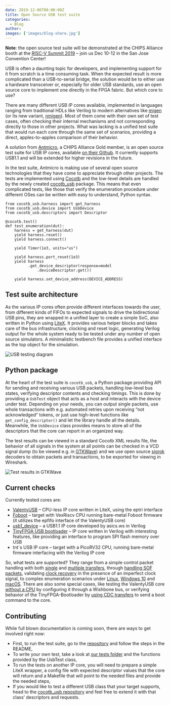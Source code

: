 ```yaml
---
date: 2019-12-06T00:00:00Z
title: Open Source USB test suite
categories:
  - Blog
author:
images: ['images/blog-share.jpg']
---
```


**Note**: the open source test suite will be demonstrated at the CHIPS Alliance booth at the [RISC-V Summit 2019](https://tmt.knect365.com/risc-v-summit/) – join us Dec 10-12 in the San Jose Convention Center!

USB is often a daunting topic for developers, and implementing support for it from scratch is a time consuming task. When the expected result is more complicated than a USB-to-serial bridge, the solution would be to either use a hardware transceiver or, especially for older USB standards, use an open source core to implement one directly in the FPGA fabric. But which core to use?

There are many different USB IP cores available, implemented in languages ranging from traditional HDLs like Verilog to modern alternatives like [migen](https://github.com/m-labs/migen) (or its new variant, [nmigen](https://github.com/m-labs/nmigen)). Most of them come with their own set of test cases, often checking their internal mechanisms and not corresponding directly to those in other projects. What was lacking is a unified test suite that would run each core through the same set of scenarios, providing a direct, apples-to-apples comparison of their behavior.

A solution from [Antmicro](https://antmicro.com/), a CHIPS Alliance Gold member, is an open source test suite for USB IP cores, available [on their Github](https://github.com/antmicro/usb-test-suite-build). It currently supports USB1.1 and will be extended for higher revisions in the future.

In the test suite, Antmicro is making use of several open source technologies that they have come to appreciate through other projects. The tests are implemented using [Cocotb](https://github.com/cocotb/cocotb) and the low-level details are handled by the newly created [cocotb_usb](https://github.com/antmicro/usb-test-suite-cocotb-usb) package. This means that even complicated tests, like those that verify the enumeration procedure under different OSes can be written with easy to understand, Python syntax.

```
from cocotb_usb.harness import get_harness
from cocotb_usb.device import UsbDevice
from cocotb_usb.descriptors import Descriptor

@cocotb.test()
def test_enumeration(dut):
    harness = get_harness(dut)
    yield harness.reset()
    yield harness.connect()

    yield Timer(1e3, units="us")

    yield harness.port_reset(1e3)
    yield harness
          .get_device_descriptor(response=model
              .deviceDescriptor.get())

    yield harness.set_device_address(DEVICE_ADDRESS)
```

## Test suite architecture

As the various IP cores often provide different interfaces towards the user, from different kinds of FIFOs to expected signals to drive the bidirectional USB pins, they are wrapped in a unified layer to create a simple SoC, also written in Python using [LiteX](https://github.com/enjoy-digital/litex). It provides various helper blocks and takes care of the bus infrastructure, clocking and reset logic, generating Verilog output for the whole system ready to be tested under any number of open source simulators. A minimalistic testbench file provides a unified interface as the top object for the simulation.

![USB testing diagram](usb-test-diagram.svg)

## Python package

At the heart of the test suite is `cocotb_usb`, a Python package providing API for sending and receiving various USB packets, handling low-level bus states, verifying descriptor contents and checking timings. This is done by providing a `UsbTest` object that acts as a host and interacts with the device under test. Depending on your needs, you can output single packets, use whole transactions with e.g. automated retries upon receiving “not acknowledged” tokens, or just use high-level functions like `get_config_descriptor()` and let the library handle all the details. Meanwhile, the `UsbDevice` class provides means to store all of the descriptors that the core can report in an organized way.

The test results can be viewed in a standard Cocotb XML results file, the behavior of all signals in the system at all points can be checked in a VCD signal dump (to be viewed e.g. in [GTKWave](http://gtkwave.sourceforge.net/)) and we use open source [sigrok](https://sigrok.org/) decoders to obtain packets and transactions, to be exported for viewing in Wireshark.

![Test results in GTKWave](tinyfpga_gtwave_wireshark.png)

## Current checks

Currently tested cores are:

- [ValentyUSB](https://github.com/im-tomu/valentyusb) – CPU-less IP core written in LiteX, using the eptri interface
- [Foboot](https://github.com/im-tomu/foboot) – target with VexRiscv CPU running bare-metal Foboot firmware (it utilizes the epfifo interface of the ValentyUSB core)
- [usb1_device](https://github.com/www-asics-ws/usb1_device) – a USB1.1 IP core developed by asics.ws in Verilog
- [TinyFPGA USB bootloader](https://github.com/tinyfpga/TinyFPGA-Bootloader) – IP core written in Verilog with interesting features, like providing an interface to program SPI flash memory over USB
- tnt`s USB IP core – target with a PicoRV32 CPU, running bare-metal firmware interfacing with the Verilog IP core

So, what tests are supported? They range from a simple control packet handling with both [single](https://github.com/antmicro/usb-test-suite-testbenches/blob/master/tests/test-basic.py) and [multiple transfers](https://github.com/antmicro/usb-test-suite-testbenches/blob/master/tests/test-sequence.py), through [handling SOF packets](https://github.com/antmicro/usb-test-suite-testbenches/blob/master/tests/test-sof.py), validating [clock recovery](https://github.com/antmicro/usb-test-suite-testbenches/blob/master/tests/test-clocks.py) in the presence of an imperfect clock signal, to complex enumeration scenarios under [Linux](https://github.com/antmicro/usb-test-suite-testbenches/blob/master/tests/test-enum.py), [Windows 10](https://github.com/antmicro/usb-test-suite-testbenches/blob/master/tests/test-w10enum.py) and [macOS](https://github.com/antmicro/usb-test-suite-testbenches/blob/master/tests/test-macOSenum.py). There are also some special cases, like testing the ValentyUSB core [without a CPU](https://github.com/antmicro/usb-test-suite-testbenches/blob/master/tests/test-eptri.py) by configuring it through a Wishbone bus, or verifying behavior of the TinyFPGA-Bootloader by [using CDC transfers](https://github.com/antmicro/usb-test-suite-testbenches/blob/master/tests/test-cdc.py) to send a boot command to the core.

## Contributing

While full blown documentation is coming soon, there are ways to get involved right now:

- First, to run the test suite, go to the [repository](https://github.com/antmicro/usb-test-suite-build) and follow the steps in the README,
- To write your own test, take a look at [our tests folder](https://github.com/antmicro/usb-test-suite-testbenches/tree/master/tests) and the functions provided by the UsbTest class,
- To run the tests on another IP core, you will need to prepare a simple LiteX wrapper, a config file with expected descriptor values that the core will return and a Makefile that will point to the needed files and provide the needed steps,
- If you would like to test a different USB class that your target supports, head to the [cocotb_usb repository](https://github.com/antmicro/usb-test-suite-cocotb-usb) and feel free to extend it with that class’ descriptors and requests.